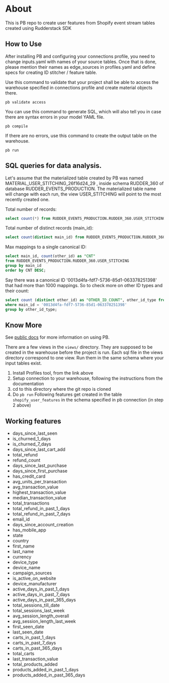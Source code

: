 # About

This is PB repo to create user features from Shopify event stream tables created using Rudderstack SDK


## How to Use

After installing PB and configuring your connections profile, you need to change inputs.yaml with names of your source tables. Once that is done, please mention their names as edge_sources in profiles.yaml and define specs for creating ID stitcher / feature table. 

Use this command to validate that your project shall be able to access the warehouse specified in connections profile and create material objects there.

```shell script
pb validate access
```

You can use this command to generate SQL, which will also tell you in case there are syntax errors in your model YAML file.

```shell script
pb compile
```

If there are no errors, use this command to create the output table on the warehouse.

```shell script
pb run
```

## SQL queries for data analysis.

Let's assume that the materialized table created by PB was named MATERIAL_USER_STITCHING_26f16d24_29 , inside schema RUDDER_360 of database RUDDER_EVENTS_PRODUCTION. The materialized table name will change with each run, the view USER_STITCHING will point to the most recently created one.

Total number of records:
```sql
select count(*) from RUDDER_EVENTS_PRODUCTION.RUDDER_360.USER_STITCHING;
```

Total number of distinct records (main_id):
```sql
select count(distinct main_id) from RUDDER_EVENTS_PRODUCTION.RUDDER_360.USER_STITCHING;
```

Max mappings to a single canonical ID:
```sql
select main_id, count(other_id) as "CNT"
from RUDDER_EVENTS_PRODUCTION.RUDDER_360.USER_STITCHING
group by main_id
order by CNT DESC;
```

Say there was a canonical ID '0013d4fa-fdf7-5736-85d1-063378251398' that had more than 1000 mappings. So to check more on other ID types and their count:
```sql
select count (distinct other_id) as "OTHER_ID_COUNT", other_id_type from RUDDER_EVENTS_PRODUCTION.RUDDER_360.USER_STITCHING
where main_id = '0013d4fa-fdf7-5736-85d1-063378251398'
group by other_id_type;
```

## Know More
See <a href="https://rudderlabs.github.io/pywht">public docs</a> for more information on using PB.


There are a few views in the ```views/``` directory. They are supposed to be created in the warehouse before the project is run. Each sql file in the views directory correspond to one view. Run them in the same schema where your input tables exist.

1. Install Profiles tool, from the link above
2. Setup connection to your warehouse, following the instructions from the documentation
3. cd to this directory where the git repo is cloned
4. Do ```pb run```
Following features get created in the table ```shopify_user_features``` in the schema specified in pb connection (in step 2 above)

## Working features
- days_since_last_seen
- is_churned_1_days
- is_churned_7_days
- days_since_last_cart_add
- total_refund
- refund_count
- days_since_last_purchase
- days_since_first_purchase
- has_credit_card
- avg_units_per_transaction
- avg_transaction_value
- highest_transaction_value
- median_transaction_value
- total_transactions
- total_refund_in_past_1_days
- total_refund_in_past_7_days
- email_id
- days_since_account_creation
- has_mobile_app
- state
- country
- first_name
- last_name
- currency
- device_type
 - device_name
 - campaign_sources
 - is_active_on_website
- device_manufacturer
 - active_days_in_past_1_days
- active_days_in_past_7_days
- active_days_in_past_365_days
 - total_sessions_till_date
 - total_sessions_last_week
- avg_session_length_overall
 - avg_session_length_last_week
  - first_seen_date
- last_seen_date
- carts_in_past_1_days
- carts_in_past_7_days
- carts_in_past_365_days
 - total_carts
 - last_transaction_value
- total_products_added
- products_added_in_past_1_days
- products_added_in_past_365_days

